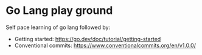 # Go Lang play ground

Self pace learning of go lang followed by:
- Getting started: https://go.dev/doc/tutorial/getting-started
- Conventional commits: https://www.conventionalcommits.org/en/v1.0.0/